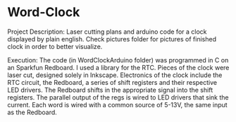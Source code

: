 # Word-Clock

Project Description:
  Laser cutting plans and arduino code for a clock displayed by plain english.
  Check pictures folder for pictures of finished clock in order to better visualize.
  
Execution:
  The code (in WordClockArduino folder) was programmed in C on an Sparkfun Redboard. I used a library for the RTC.
  Pieces of the clock were laser cut, designed solely in Inkscape.
  Electronics of the clock include the RTC circuit, the Redboard, a series of shift
  registers and their respective LED drivers. The Redboard shifts in the appropriate signal into the
  shift registers. The parallel output of the regs is wired to LED drivers that sink the current.
  Each word is wired with a common source of 5-13V, the same input as the Redboard.
